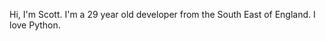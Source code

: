 Hi, I'm Scott.
I'm a 29 year old developer from the South East of England.
I love Python. 

<!---
SMButler93/SMButler93 is a ✨ special ✨ repository because its `README.md` (this file) appears on your GitHub profile.
You can click the Preview link to take a look at your changes.
--->
